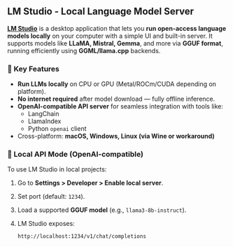 ## LM Studio - Local Language Model Server

**[LM Studio](https://lmstudio.ai/)** is a desktop application that lets you **run open-access language models locally** on your computer with a simple UI and built-in server. It supports models like **LLaMA, Mistral, Gemma**, and more via **GGUF format**, running efficiently using **GGML/llama.cpp** backends.

### 🔧 Key Features

- **Run LLMs locally** on CPU or GPU (Metal/ROCm/CUDA depending on platform).
- **No internet required** after model download — fully offline inference.
- **OpenAI-compatible API server** for seamless integration with tools like:
  - LangChain
  - LlamaIndex
  - Python `openai` client
- Cross-platform: **macOS, Windows, Linux (via Wine or workaround)**

### 🧪 Local API Mode (OpenAI-compatible)

To use LM Studio in local projects:

1. Go to **Settings > Developer > Enable local server**.

2. Set port (default: `1234`).

3. Load a supported **GGUF model** (e.g., `llama3-8b-instruct`).

4. LM Studio exposes:

   ```
   http://localhost:1234/v1/chat/completions
   ```